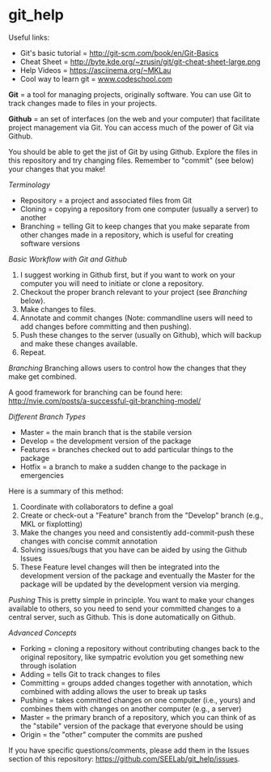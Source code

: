 git_help
========

Useful links:
- Git's basic tutorial = http://git-scm.com/book/en/Git-Basics
- Cheat Sheet = http://byte.kde.org/~zrusin/git/git-cheat-sheet-large.png
- Help Videos = https://asciinema.org/~MKLau
- Cool way to learn git = www.codeschool.com

**Git** = a tool for managing projects, originally software. You can use Git to track changes made to files in your projects.

**Github** = an set of interfaces (on the web and your computer) that facilitate project management via Git. You can access much of the power of Git via Github. 

You should be able to get the jist of Git by using Github. Explore the files in this repository and try changing files. Remember to "commit" (see below) your changes that you make!

*Terminology*
- Repository = a project and associated files from Git 
- Cloning = copying a repository from one computer (usually a server) to another
- Branching = telling Git to keep changes that you make separate from other changes made in a repository, which is useful for creating software versions 

*Basic Workflow with Git and Github*

1. I suggest working in Github first, but if you want to work on your computer you will need to initiate or clone a repository.
2. Checkout the proper branch relevant to your project (see *Branching* below).
3. Make changes to files.
4. Annotate and commit changes (Note: commandline users will need to add changes before committing and then pushing).
5. Push these changes to the server (usually on Github), which will backup and make these changes available.
6. Repeat.

*Branching*
Branching allows users to control how the changes that they make get combined.

A good framework for branching can be found here: http://nvie.com/posts/a-successful-git-branching-model/

*Different Branch Types*
- Master = the main branch that is the stabile version
- Develop = the development version of the package
- Features = branches checked out to add particular things to the package
- Hotfix = a branch to make a sudden change to the package in emergencies

Here is a summary of this method:

1. Coordinate with collaborators to define a goal
2. Create or check-out a "Feature" branch from the "Develop" branch (e.g., MKL or fixplotting)
3. Make the changes you need and consistently add-commit-push these changes with concise commit annotation 
4. Solving issues/bugs that you have can be aided by using the Github Issues
5. These Feature level changes will then be integrated into the development version of the package and eventually the Master for the package will be updated by the development version via merging. 

*Pushing*
This is pretty simple in principle. You want to make your changes available to others, so you need to send your committed changes to a central server, such as Github. This is done automatically on Github.

*Advanced Concepts*
- Forking = cloning a repository without contributing changes back to the original repository, like sympatric evolution you get something new through isolation
- Adding = tells Git to track changes to files
- Committing = groups added changes together with annotation, which combined with adding allows the user to break up tasks
- Pushing = takes committed changes on one computer (i.e., yours) and combines them with changes on another computer (e.g., a server)
- Master = the primary branch of a repository, which you can think of as the "stabile" version of the package that everyone should be using
- Origin = the "other" computer the commits are pushed

If you have specific questions/comments, please add them in the Issues section of this repository: https://github.com/SEELab/git_help/issues.
